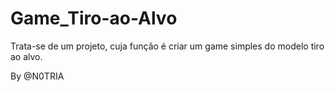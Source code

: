# Game_Tiro-ao-Alvo
 
Trata-se de um projeto, cuja função é criar um game simples do modelo tiro ao alvo.

By @N0TRIA
